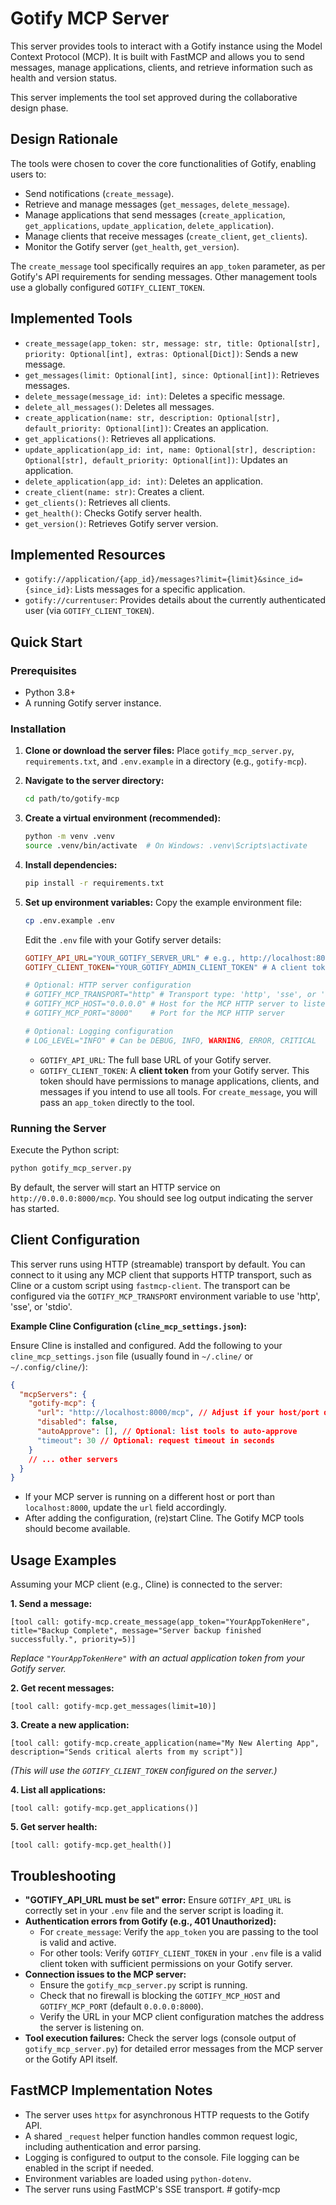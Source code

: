 # Gotify MCP Server

This server provides tools to interact with a Gotify instance using the Model Context Protocol (MCP). It is built with FastMCP and allows you to send messages, manage applications, clients, and retrieve information such as health and version status.

This server implements the tool set approved during the collaborative design phase.

## Design Rationale

The tools were chosen to cover the core functionalities of Gotify, enabling users to:
- Send notifications (`create_message`).
- Retrieve and manage messages (`get_messages`, `delete_message`).
- Manage applications that send messages (`create_application`, `get_applications`, `update_application`, `delete_application`).
- Manage clients that receive messages (`create_client`, `get_clients`).
- Monitor the Gotify server (`get_health`, `get_version`).

The `create_message` tool specifically requires an `app_token` parameter, as per Gotify's API requirements for sending messages. Other management tools use a globally configured `GOTIFY_CLIENT_TOKEN`.

## Implemented Tools

- `create_message(app_token: str, message: str, title: Optional[str], priority: Optional[int], extras: Optional[Dict])`: Sends a new message.
- `get_messages(limit: Optional[int], since: Optional[int])`: Retrieves messages.
- `delete_message(message_id: int)`: Deletes a specific message.
- `delete_all_messages()`: Deletes all messages.
- `create_application(name: str, description: Optional[str], default_priority: Optional[int])`: Creates an application.
- `get_applications()`: Retrieves all applications.
- `update_application(app_id: int, name: Optional[str], description: Optional[str], default_priority: Optional[int])`: Updates an application.
- `delete_application(app_id: int)`: Deletes an application.
- `create_client(name: str)`: Creates a client.
- `get_clients()`: Retrieves all clients.
- `get_health()`: Checks Gotify server health.
- `get_version()`: Retrieves Gotify server version.

## Implemented Resources

- `gotify://application/{app_id}/messages?limit={limit}&since_id={since_id}`: Lists messages for a specific application.
- `gotify://currentuser`: Provides details about the currently authenticated user (via `GOTIFY_CLIENT_TOKEN`).

## Quick Start

### Prerequisites
- Python 3.8+
- A running Gotify server instance.

### Installation

1.  **Clone or download the server files:**
    Place `gotify_mcp_server.py`, `requirements.txt`, and `.env.example` in a directory (e.g., `gotify-mcp`).

2.  **Navigate to the server directory:**
    ```bash
    cd path/to/gotify-mcp
    ```

3.  **Create a virtual environment (recommended):**
    ```bash
    python -m venv .venv
    source .venv/bin/activate  # On Windows: .venv\Scripts\activate
    ```

4.  **Install dependencies:**
    ```bash
    pip install -r requirements.txt
    ```

5.  **Set up environment variables:**
    Copy the example environment file:
    ```bash
    cp .env.example .env
    ```
    Edit the `.env` file with your Gotify server details:
    ```ini
    GOTIFY_API_URL="YOUR_GOTIFY_SERVER_URL" # e.g., http://localhost:80 or https://gotify.example.com
    GOTIFY_CLIENT_TOKEN="YOUR_GOTIFY_ADMIN_CLIENT_TOKEN" # A client token with permissions to manage apps/messages

    # Optional: HTTP server configuration
    # GOTIFY_MCP_TRANSPORT="http" # Transport type: 'http', 'sse', or 'stdio' (default: http)
    # GOTIFY_MCP_HOST="0.0.0.0" # Host for the MCP HTTP server to listen on
    # GOTIFY_MCP_PORT="8000"    # Port for the MCP HTTP server

    # Optional: Logging configuration
    # LOG_LEVEL="INFO" # Can be DEBUG, INFO, WARNING, ERROR, CRITICAL
    ```
    - `GOTIFY_API_URL`: The full base URL of your Gotify server.
    - `GOTIFY_CLIENT_TOKEN`: A **client token** from your Gotify server. This token should have permissions to manage applications, clients, and messages if you intend to use all tools. For `create_message`, you will pass an `app_token` directly to the tool.

### Running the Server

Execute the Python script:
```bash
python gotify_mcp_server.py
```
By default, the server will start an HTTP service on `http://0.0.0.0:8000/mcp`.
You should see log output indicating the server has started.

## Client Configuration

This server runs using HTTP (streamable) transport by default. You can connect to it using any MCP client that supports HTTP transport, such as Cline or a custom script using `fastmcp-client`. The transport can be configured via the `GOTIFY_MCP_TRANSPORT` environment variable to use 'http', 'sse', or 'stdio'.

**Example Cline Configuration (`cline_mcp_settings.json`):**

Ensure Cline is installed and configured. Add the following to your `cline_mcp_settings.json` file (usually found in `~/.cline/` or `~/.config/cline/`):

```json
{
  "mcpServers": {
    "gotify-mcp": {
      "url": "http://localhost:8000/mcp", // Adjust if your host/port differs
      "disabled": false,
      "autoApprove": [], // Optional: list tools to auto-approve
      "timeout": 30 // Optional: request timeout in seconds
    }
    // ... other servers
  }
}
```

- If your MCP server is running on a different host or port than `localhost:8000`, update the `url` field accordingly.
- After adding the configuration, (re)start Cline. The Gotify MCP tools should become available.

## Usage Examples

Assuming your MCP client (e.g., Cline) is connected to the server:

**1. Send a message:**
```
[tool call: gotify-mcp.create_message(app_token="YourAppTokenHere", title="Backup Complete", message="Server backup finished successfully.", priority=5)]
```
*Replace `"YourAppTokenHere"` with an actual application token from your Gotify server.*

**2. Get recent messages:**
```
[tool call: gotify-mcp.get_messages(limit=10)]
```

**3. Create a new application:**
```
[tool call: gotify-mcp.create_application(name="My New Alerting App", description="Sends critical alerts from my script")]
```
*(This will use the `GOTIFY_CLIENT_TOKEN` configured on the server.)*

**4. List all applications:**
```
[tool call: gotify-mcp.get_applications()]
```

**5. Get server health:**
```
[tool call: gotify-mcp.get_health()]
```

## Troubleshooting

-   **"GOTIFY_API_URL must be set" error:** Ensure `GOTIFY_API_URL` is correctly set in your `.env` file and the server script is loading it.
-   **Authentication errors from Gotify (e.g., 401 Unauthorized):**
    -   For `create_message`: Verify the `app_token` you are passing to the tool is valid and active.
    -   For other tools: Verify `GOTIFY_CLIENT_TOKEN` in your `.env` file is a valid client token with sufficient permissions on your Gotify server.
-   **Connection issues to the MCP server:**
    -   Ensure the `gotify_mcp_server.py` script is running.
    -   Check that no firewall is blocking the `GOTIFY_MCP_HOST` and `GOTIFY_MCP_PORT` (default `0.0.0.0:8000`).
    -   Verify the URL in your MCP client configuration matches the address the server is listening on.
-   **Tool execution failures:** Check the server logs (console output of `gotify_mcp_server.py`) for detailed error messages from the MCP server or the Gotify API itself.

## FastMCP Implementation Notes

-   The server uses `httpx` for asynchronous HTTP requests to the Gotify API.
-   A shared `_request` helper function handles common request logic, including authentication and error parsing.
-   Logging is configured to output to the console. File logging can be enabled in the script if needed.
-   Environment variables are loaded using `python-dotenv`.
-   The server runs using FastMCP's SSE transport. # gotify-mcp
